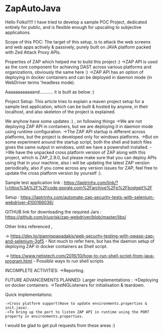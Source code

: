 # ZapAutoJava

Hello Folks!!!!! I have tried to develop a sample POC Project, dedicated entirely for public, and is flexible enough for upscaling to subjective applications.

Scope of this POC:
    The target of this setup, is to attack the web screens and web apps actively & passively, purely built on JAVA platform packed with Zed Attack Proxy APIs.


Properties of ZAP which helped me to build this project :)
    ->ZAP API is used as the core component for achieving DAST across various platforms and organizations, obviously the same here :)
    ->ZAP API has an option of deploying in docker containers and can be deployed in daemon mode (in WebDriver terms 'headless mode).


Aaaaaaaaaaaand...........  it is built as below :)

Project Setup: 
This article tries to explain a maven project setup for a sample test application, which can be built & hosted by anyone, in their localhost, and also skeleton of the project is explained.

We anyhow have some updates :) , on following things
    ->We are not deploying ZAP API in containers, but we are deploying it in daemon mode using runtime configuration.
    ->The ZAP API startup is different across platforms, but the project is developed only for windows platforms.
    ->But on some experiment around the startup script, both the shell and batch files gives the same output in windows, until we have a powershell installed.
    ->We have the unpacked cross platform version of ZAP along with this project, which is ZAP_2.9.0, but please make sure that you can deploy APIs using that in your machine, also i will be updating the latest ZAP version periodically, also if you come across any version issues for ZAP, feel free to update the cross platform version by yourself :).


Sample test application link :
    https://laptrinhx.com/link/?l=https%3A%2F%2Fcode.google.com%2Farchive%2Fp%2Fbodgeit%2F

Setup :
    https://laptrinhx.com/automate-zap-security-tests-with-selenium-webdriver-4100166036/

GITHUB link for downloading the required Jars :
    https://github.com/iriusrisk/zap-webdriver/blob/master/libs/
    
    
Other links referenced ,

-> https://dev.to/giannispapadakis/web-security-testing-with-owasp-zap-and-selenium-3gf5 - Not much to refer here, but has the daemon setup of deploying ZAP in docker containers as Shell script.

-> https://www.netjstech.com/2016/10/how-to-run-shell-script-from-java-program.html - Possible ways to run shell scripts


INCOMPLETE ACTIVITIES:
    ->Reporting.


FUTURE ADVANCEMENTS PLANNED:
Larger implementations :
    ->Deploying on docker containers.
    ->TestNGListeners for initialisation & teardown.

Quick implementations:

    ->Cross platform support(Have to update environments.properties & init.java).
    ->To bring up the port to listen ZAP API in runtime using the PORT property in environments.properties. 

I would be glad to get pull requests from these areas :)